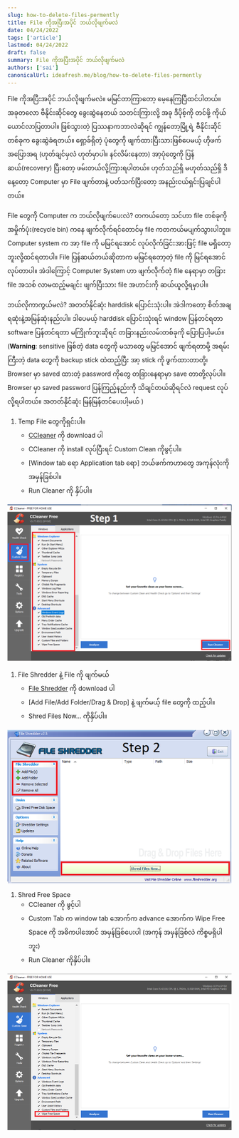 ```yaml
---
slug: how-to-delete-files-permently
title: File ကိုအပြီးအပိုင် ဘယ်လိုဖျက်မလဲ
date: 04/24/2022
tags: ['article']
lastmod: 04/24/2022
draft: false
summary: File ကိုအပြီးအပိုင် ဘယ်လိုဖျက်မလဲ
authors: ['sai']
canonicalUrl: ideafresh.me/blog/how-to-delete-files-permently
---
```


File ကိုအပြီးအပိုင် ဘယ်လိုဖျက်မလဲ။ မမြင်တာကြာတော့ မေ့နေကြပြီထင်ပါတယ်။ အခုတလော ဗီနိုင်းဆိုင်တွေ ခွေးဆွဲနေတယ် သတင်းကြားလို့ အခု ဒီပိုစ့်ကို တင်ဖို့ ကိုယ်ယောင်လာပြတာပါ။ ဖြစ်သွားတဲ့ ပြဿနာကဘာလဲဆိုရင် ကျွန်တော့မြို့ရဲ့ ဗီနိုင်းဆိုင်တစ်ခုက ခွေးဆွဲခံရတယ်။ ရှော့ခ်ရှိတဲ့ ပုံတွေကို ဖျက်ထားပြီးသားဖြစ်ပေမယ့် ဟိုဖက် အပြောအရ (ဟုတ်ချင်မှလဲ ဟုတ်မှာပါ။ နင်လိမ်းနေတာ) အာ့ပုံတွေကို ပြန်ဆယ်(recovery) ပြီးတော့ ဖမ်းတယ်လို့ကြားရပါတယ်။ ဟုတ်သည်ရှိ မဟုတ်သည်ရှိ ဒီနေ့တော့ Computer မှာ File  ဖျက်တာနဲ့ ပတ်သက်ပြီးတော့ အနည်းငယ်ရှင်းပြချင်ပါတယ်။

File တွေကို Computer က ဘယ်လိုဖျက်ပေးလဲ?
တကယ်တော့ သင်ဟာ file တစ်ခုကို အမှိုက်ပုံး(recycle bin) ကနေ ဖျက်လိုက်ရင်တောင်မှ file ကတကယ်မပျက်သွားပါဘူး။ Computer system က အာ့ file ကို မမြင်ရအောင် လုပ်လိုက်ခြင်းအားဖြင့် file မရှိတော့ဘူးလို့ထင်ရတာပါ။ File ပြန်ဆယ်တယ်ဆိုတာက မမြင်ရတော့တဲ့ file ကို မြင်ရအောင်လုပ်တာပါ။ အဲဒါကြောင့် Computer System ဟာ ဖျက်လိုက်တဲ့ file နေရာမှာ တခြား file အသစ် လာမထည့်မချင်း ဖျက်ပြီးသား file အဟာင်းကို ဆယ်ယူလို့ရမှာပါ။

ဘယ်လိုကာကွယ်မလဲ?
အတတ်နိုင်ဆုံး harddisk ပြောင်းသုံးပါ။ အဲဒါကတော့ စိတ်အချရဆုံးနဲ့အမြန်ဆုံးနည်းပါ။  ဒါပေမယ့် harddisk ပြောင်းသုံးရင် window ပြန်တင်ရတာ software ပြန်တင်ရတာ မကြိုက်ဘူးဆိုရင် တခြားနည်းလမ်းတစ်ခုကို ပြောပြပါ့မယ်။ (**Warning**: sensitive ဖြစ်တဲ့ data တွေကို မသာတွေ မမြင်အောင် ဖျက်ရတာမို့ အရမ်းကြီးတဲ့ data တွေကို backup stick ထဲထည့်ပြီး အာ့ stick ကို ဖွက်ထားတာတို့၊ Browser မှာ saved ထားတဲ့ password ကိုတွေ တခြားနေရာမှာ save တာတို့လုပ်ပါ။ Browser မှာ saved password ပြန်ကြည့်နည်းကို သိချင်တယ်ဆိုရင်လဲ request လုပ်လို့ရပါတယ်။ အတတ်နိုင်ဆုံး မြန်မြန်တင်ပေးပါ့မယ် )

1. Temp File တွေကိုရှင်းပါ။
    - [CCleaner](https://www.ccleaner.com/ccleaner/download/standard) ကို download ပါ
    - CCleaner ကို install လုပ်ပြီးရင် Custom Clean ကိုဖွင့်ပါ။
    - [Window tab ရော Application tab ရော] ဘယ်ဖက်ကဟာတွေ အကုန်လုံးကို အမှန်ခြစ်ပါ။
    - Run Cleaner ကို နှိပ်ပါ။

![ccleaner-1](/static/images/ccleaner-1.png)

1. File Shredder နဲ့ File ကို ဖျက်မယ်
    - [File Shredder](https://www.fileshredder.org) ကို download ပါ
    - [Add File/Add Folder/Drag & Drop] နဲ့ ဖျက်မယ့် file တွေကို ထည့်ပါ။
    - Shred Files Now… ကိုနှိပ်ပါ။

![ccleaner-2](/static/images/ccleaner-2.png)

1. Shred Free Space
    - CCleaner ကို ဖွင့်ပါ
    - Custom Tab က window tab အောက်က advance အောက်က Wipe Free Space ကို အဓိကပါအောင် အမှန်ခြစ်ပေးပါ (အကုန် အမှန်ခြစ်လဲ ကိစ္စမရှိပါဘူး)
    - Run Cleaner ကိုနှိပ်ပါ။

![ccleaner-3](/static/images/ccleaner-3.png)
